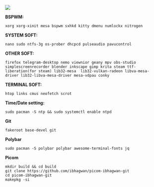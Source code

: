 ![](https://notabug.org/owl410/owl_dotfiles/raw/master/bspwm/bspwm_city/img/2022-06-18-024256_1920x1080_scrot.png)

**BSPWM:**  
```
xorg xorg-xinit mesa bspwm sxhkd kitty dmenu numlockx nitrogen
```  

**SYSTEM SOFT:**  
```
nano sudo ntfs-3g os-prober dhcpcd pulseaudio pavucontrol
``` 

**OTHER SOFT:**  
```
firefox telegram-desktop nemo viewnior geany mpv obs-studio simplescreenrecorder blender inkscape gimp krita steam ttf-liberation(for steam) lib32-mesa  lib32-vulkan-radeon libva-mesa-driver lib32-libva-mesa-driver mesa-vdpau conky
```  

**TERMINAL SOFT:**  
```
htop links cmus neofetch scrot
```  
  
**Time/Date setting:**  
```
sudo pacman -S ntp && sudo systemctl enable ntpd
```  

**Git**  
```
fakeroot base-devel git
```  

**Polybar**  
```
sudo pacman -S polybar polybar awesome-terminal-fonts jq
```  

**Picom**
```
mkdir build && cd build  
git clone https://github.com/ibhagwan/picom-ibhagwan-git  
cd picom-ibhagwan-git  
makepkg -si  
```